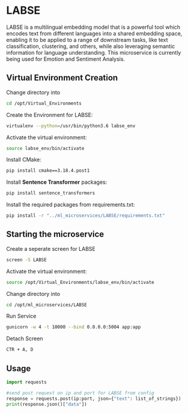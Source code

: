 # LABSE

LABSE is a multilingual embedding model that is a powerful tool which encodes text from different languages into a shared embedding space, enabling it to be applied to a range of downstream tasks, like text classification, clustering, and others, while also leveraging semantic information for language understanding. This microservice is currently being used for Emotion and Sentiment Analysis.

## Virtual Environment Creation 

Change directory into 
```bash
cd /opt/Virtual_Environments
```


Create the Environment for LABSE:

```bash
virtualenv --python=/usr/bin/python3.6 labse_env
```
Activate the virtual environment:

```bash
source labse_env/bin/activate
```

Install CMake:

```bash
pip install cmake==3.18.4.post1
```


Install **Sentence Transformer** packages:

```bash
pip install sentence_transformers
```


Install the required packages from requirements.txt:

```bash
pip install -r "../ml_microservices/LABSE/requirements.txt"
```

## Starting the microservice

Create a seperate screen for LABSE

```bash
screen -S LABSE
```

Activate the virtual environment:
```bash
source /opt/Virtual_Environments/labse_env/bin/activate
```
Change directory into 
```bash
cd /opt/ml_microservices/LABSE
```

Run Service

```bash
gunicorn -w 4 -t 10000 --bind 0.0.0.0:5004 app:app 
```

Detach Screen 

```bash
CTR + A, D 
```



## Usage

```python
import requests

#send post request on ip and port for LABSE from config
response = requests.post(ip:port, json={"text": list_of_strings})
print(response.json()["data"])
```
